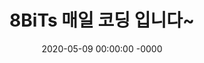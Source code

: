 ---
title: "8BiTs 매일 코딩 입니다~"
permalink:           # link 직접 지정
toc: false                       # for Sub-title (On this page)
comments: false                  # for disqus Comments
share: true
read_time: false
related: true
categories:                     # for categories
date: 2020-05-09 00:00:00 -0000
last_modified_at: 2020-05-09 00:00:00 -0000
excerpt: "현업 C++ 개발자이며 개발 중 습득한 많은 정보를 업로드하는 블로그입니다."
header:
  teaser: /file/image/main-page-teaser.gif
  overlay_image: /file/image/main-page.jpg
  overlay_filter: 0.1 # rgba(255, 0, 0, 0.5)
  caption: "Photo credit: [**EBS**](https://ebs.co.kr)"
  actions:
    - label: "LinkedIn Link"
      url: "https://www.linkedin.com/in/taehyung-kim-a97025181/"
---